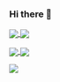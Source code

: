 
### Hi there 👋

<a href="https://github.com/anuraghazra/github-readme-stats">
  <img align="center" src="https://github-readme-stats.vercel.app/api?username=pedromdpereira&show_icons=true&theme=onedark&hide_border=true&hide_title=true&hide=contribs" />
</a>
<a href="https://github.com/anuraghazra/convoychat">
  <img align="center" src="https://github-readme-stats.vercel.app/api/top-langs/?username=pedromdpereira&layout=compact&langs_count=8&theme=onedark&hide_border=true&hide=jupyter%20notebook" />
</a>
<p><p/>
<a href="https://github.com/anuraghazra/convoychat">
  <img align="center" src="https://github-readme-stats.vercel.app/api/pin/?username=pedromdpereira&repo=Previsor-Falso-Alarme-Incendios&theme=onedark&hide_border=true" />
</a>
<a href="https://github.com/anuraghazra/convoychat">
  <img align="center" src="https://github-readme-stats.vercel.app/api/pin/?username=pedromdpereira&repo=Previsao-de-Precos-Carros&theme=onedark&hide_border=true" />
<p><p/>
</a>
<a href="https://github.com/anuraghazra/github-readme-stats">
  <img align="center" src="https://github-readme-stats.vercel.app/api/pin/?username=pedromdpereira&repo=Instagram-Downloader-Selenium&theme=onedark&hide_border=true" />
</a>

<!--
**pedromdpereira/pedromdpereira** is a ✨ _special_ ✨ repository because its `README.md` (this file) appears on your GitHub profile.

Here are some ideas to get you started:

- 🔭 I’m currently working on ...
- 🌱 I’m currently learning ...
- 👯 I’m looking to collaborate on ...
- 🤔 I’m looking for help with ...
- 💬 Ask me about ...
- 📫 How to reach me: ...
- 😄 Pronouns: ...
- ⚡ Fun fact: ...
-->
